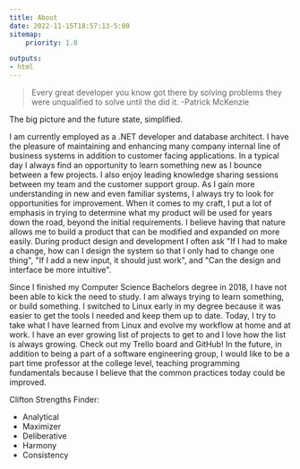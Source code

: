 ```yaml
---
title: About
date: 2022-11-15T18:57:13-5:00
sitemap:
    priority: 1.0

outputs:
- html
---
```

> Every great developer you know got there by solving problems they were
> unqualified to solve until the did it. -Patrick McKenzie

The big picture and the future state, simplified.

I am currently employed as a .NET developer and database architect. I have
the pleasure of maintaining and enhancing many company internal line of
business systems in addition to customer facing applications. In a typical
day I always find an opportunity to learn something new as I bounce between
a few projects. I also enjoy leading knowledge sharing sessions between my
team and the customer support group. As I gain more understanding in new
and even familiar systems, I always try to look for opportunities for
improvement. When it comes to my craft, I put a lot of emphasis in trying
to determine what my product will be used for years down the road, beyond
the initial requirements. I believe having that nature allows me to build
a product that can be modified and expanded on more easily. During product
design and development I often ask "If I had to make a change, how can I
design the system so that I only had to change one thing", "If I add a new
input, it should just work", and "Can the design and interface be more
intuitive".

Since I finished my Computer Science Bachelors degree in 2018, I have not
been able to kick the need to study. I am always trying to learn something,
or build something. I switched to Linux early in my degree because it was
easier to get the tools I needed and keep them up to date. Today, I try
to take what I have learned from Linux and evolve my workflow at home and
at work. I have an ever growing list of projects to get to and I love how
the list is always growing. Check out my Trello board and GitHub! In the 
future, in addition to being a part of a software engineering group, I
would like to be a part time professor at the college level, teaching
programming fundamentals because I believe that the common practices today
could be improved.

Clifton Strengths Finder:
- Analytical
- Maximizer
- Deliberative
- Harmony
- Consistency